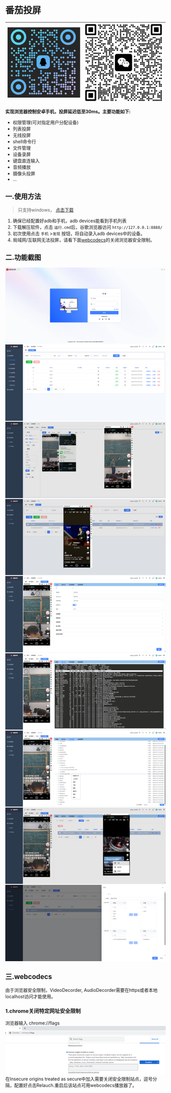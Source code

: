 # 番茄投屏
|![qq群](asset/qq_code.png)|![微信群](asset/qr_code.png)|
|---------------------------|----------------------------------|

  
**实现浏览器控制安卓手机，投屏延迟低至30ms。主要功能如下:**
- 权限管理(可对指定用户分配设备)
- 列表投屏
- 无线投屏
- shell命令行
- 文件管理
- 设备录屏
- 键盘直连输入
- 音频播放
- 摄像头投屏
- ...

## 一.使用方法
>只支持windows， [点击下载](https://github.com/lim1942/tomato-mirror/releases/download/v1.0.0/tomato-mirror1.0.0.zip)
1. 确保已经配置好adb和手机，adb devices能看到手机列表
2. 下载解压软件，点击 `运行.cmd`后，谷歌浏览器访问 `http://127.0.0.1:8888/`
3. 初次使用点击 `手机` >`发现` 按钮，将自动录入adb devices中的设备。
4. 局域网/互联网无法投屏，请看下面[webcodecs](#%E4%B8%89webcodecs)的关闭浏览器安全限制。
## 二.功能截图
![0](asset/0.png)
![1](asset/1.png)
![2](asset/2.png)
![3](asset/3.png)
![4](asset/4.png)
![5](asset/5.png)
![6](asset/6.png)
![7](asset/7.png)
![8](asset/8.png)

## 三.webcodecs
由于浏览器安全限制，VideoDecorder, AudioDecorder需要在https或者本地localhost访问才能使用。  
### 1.chrome关闭特定网址安全限制
浏览器输入 chrome://flags
![image](asset/chrome.png)
在Insecure origins treated as secure中加入需要关闭安全限制站点，逗号分隔，配置好点击Relauch.重启后该站点可用webcodecs播放器了。
